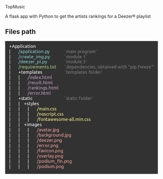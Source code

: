 <div align="center>
  ![alt text](https://github.com/Sithamfr/TopMusic/blob/master/Application/static/images/favicon.png)
</div>

# TopMusic
A flask app with Python to get the artists rankings for a Deezer® playlist

## Files path

![alt text](https://github.com/Sithamfr/TopMusic/blob/master/app_structure.png)
